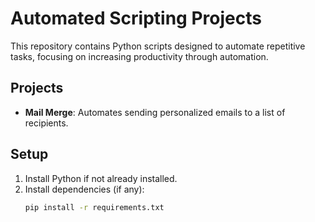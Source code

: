 # Automated Scripting Projects

This repository contains Python scripts designed to automate repetitive tasks, focusing on increasing productivity through automation.

## Projects

- **Mail Merge**: Automates sending personalized emails to a list of recipients.

## Setup

1. Install Python if not already installed.
2. Install dependencies (if any):
    ```bash
    pip install -r requirements.txt
    ```
